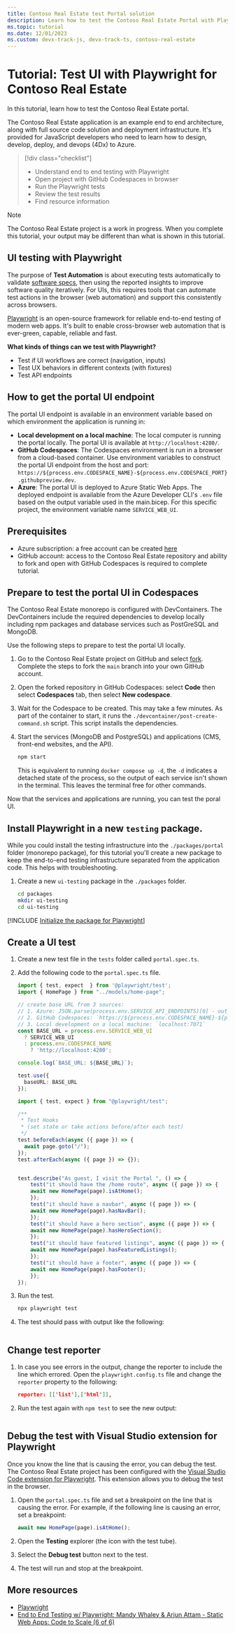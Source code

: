 ```yaml
---
title: Contoso Real Estate test Portal solution
description: Learn how to test the Contoso Real Estate Portal with Playwright.
ms.topic: tutorial
ms.date: 12/01/2023
ms.custom: devx-track-js, devx-track-ts, contoso-real-estate
---
```


# Tutorial: Test UI with Playwright for Contoso Real Estate 

In this tutorial, learn how to test the Contoso Real Estate portal.

The Contoso Real Estate application is an example end to end architecture, along with full source code solution and deployment infrastructure. It's provided for JavaScript developers who need to learn how to design, develop, deploy, and devops (4Dx) to Azure.

> [!div class="checklist"]
> - Understand end to end testing with Playwright
> - Open project with GitHub Codespaces in browser
> - Run the Playwright tests 
> - Review the test results
> - Find resource information

> [!NOTE]
> The Contoso Real Estate project is a work in progress. When you complete this tutorial, your output may be different than what is shown in this tutorial.

## UI testing with Playwright

The purpose of **Test Automation** is about executing tests automatically to validate [software specs](contoso-real-estate-user-scenarios.md), then using the reported insights to improve software quality iteratively. For UIs, this requires tools that can automate test actions in the browser (web automation) and support this consistently across browsers.

[Playwright](https://playwright.dev/) is an open-source framework for reliable end-to-end testing of modern web apps. It's built to enable cross-browser web automation that is ever-green, capable, reliable and fast. 

**What kinds of things can we test with Playwright?**

* Test if UI workflows are correct (navigation, inputs)
* Test UX behaviors in different contexts (with fixtures)
* Test API endpoints

## How to get the portal UI endpoint

The portal UI endpoint is available in an environment variable based on which environment the application is running in:

* **Local development on a local machine**: The local computer is running the portal locally. The portal UI is available at `http://localhost:4280/`.
* **GitHub Codespaces**: The Codespaces environment is run in a browser from a cloud-based container. Use environment variables to construct the portal UI endpoint from the host and port:  `https://${process.env.CODESPACE_NAME}-${process.env.CODESPACE_PORT}.githubpreview.dev`.
* **Azure**: The portal UI is deployed to Azure Static Web Apps. The deployed endpoint is available from the Azure Developer CLI's `.env` file based on the output variable used in the main.bicep. For this specific project, the environment variable name `SERVICE_WEB_UI`. 

## Prerequisites 

* Azure subscription: a free account can be created [here](https://azure.microsoft.com/free/)
* GitHub account: access to the Contoso Real Estate repository and ability to fork and open with GitHub Codespaces is required to complete tutorial. 

## Prepare to test the portal UI in Codespaces

The Contoso Real Estate monorepo is configured with DevContainers. The DevContainers include the required dependencies to develop locally including npm packages and database services such as PostGreSQL and MongoDB.

Use the following steps to prepare to test the portal UI locally. 

1. Go to the Contoso Real Estate project on GitHub and select [fork](https://github.com/Azure-Samples/contoso-real-estate/fork). Complete the steps to fork the `main` branch into your own GitHub account.
1. Open the forked repository in GitHub Codespaces: select **Code** then select **Codespaces** tab, then select **New codespace**.
1. Wait for the Codespace to be created. This may take a few minutes. As part of the container to start, it runs the `./devcontainer/post-create-command.sh` script. This script installs the dependencies.

1. Start the services (MongoDB and PostgreSQL) and applications (CMS, front-end websites, and the API).

    ```bash
    npm start
    ```

    This is equivalent to running `docker compose up -d`, the `-d` indicates a detached state of the process, so the output of each service isn't shown in the terminal. This leaves the terminal free for other commands.

Now that the services and applications are running, you can test the poral UI.

## Install Playwright in a new `testing` package.

While you could install the testing infrastructure into the `./packages/portal` folder (monorepo package), for this tutorial you'll create a new package to keep the end-to-end testing infrastructure separated from the application code. This helps with troubleshooting. 

1. Create a new `ui-testing` package in the `./packages` folder.

    ```bash
    cd packages
    mkdir ui-testing
    cd ui-testing
    ```

[!INCLUDE [Initialize the package for Playwright](../../includes/contoso-real-estate-test/initialize-playwright.md)]

## Create a UI test 

1. Create a new test file in the `tests` folder called `portal.spec.ts`.

1. Add the following code to the `portal.spec.ts` file.

    ```typescript
    import { test, expect  } from '@playwright/test';
    import { HomePage } from "../models/home-page";

    // create base URL from 3 sources:
    // 1. Azure: JSON.parse(process.env.SERVICE_API_ENDPOINTS)[0] - output array as string from `./infra/main.bicep`
    // 2. GitHub Codespaces: `https://${process.env.CODESPACE_NAME}-${process.env.CODESPACE_PORT}.githubpreview.dev`
    // 3. Local development on a local machine: `localhost:7071`
    const BASE_URL = process.env.SERVICE_WEB_UI
      ? SERVICE_WEB_UI
      : process.env.CODESPACE_NAME
        ? 'http://localhost:4280';
    
    console.log(`BASE_URL: ${BASE_URL}`);
    
    test.use({
      baseURL: BASE_URL
    });
    
    import { test, expect } from "@playwright/test";
    
    /**
     * Test Hooks
     * (set state or take actions before/after each test)
     */
    test.beforeEach(async ({ page }) => {
      await page.goto("/");
    });
    test.afterEach(async ({ page }) => {});


    test.describe("As guest, I visit the Portal ", () => {
        test("it should have the /home route", async ({ page }) => {
        await new HomePage(page).isAtHome();
        });
        test("it should have a navbar", async ({ page }) => {
        await new HomePage(page).hasNavBar();
        });
        test("it should have a hero section", async ({ page }) => {
        await new HomePage(page).hasHeroSection();
        });
        test("it should have featured listings", async ({ page }) => {
        await new HomePage(page).hasFeaturedListings();
        });
        test("it should have a footer", async ({ page }) => {
        await new HomePage(page).hasFooter();
        });
    });
    ````

1. Run the test. 

    ```bash
    npx playwright test
    ```

1. The test should pass with output like the following:

    ```console

    ```

## Change test reporter

1. In case you see errors in the output, change the reporter to include the line which errored. Open the `playwright.config.ts` file and change the `reporter` property to the following:

    ```JSON
    reporter: [['list'],['html']],
    ```

1. Run the test again with `npm test` to see the new output:

    ```console
    ```

## Debug the test with Visual Studio extension for Playwright

Once you know the line that is causing the error, you can debug the test. The Contoso Real Estate project has been configured with the [Visual Studio Code extension for Playwright](https://marketplace.visualstudio.com/items?itemName=ms-playwright.playwright). This extension allows you to debug the test in the browser.

1. Open the `portal.spec.ts` file and set a breakpoint on the line that is causing the error. For example, if the following line is causing an error, set a breakpoint:

    ```typescript
    await new HomePage(page).isAtHome();
    ```

1. Open the **Testing** explorer (the icon with the test tube). 
1. Select the **Debug test** button next to the test. 

1. The test will run and stop at the breakpoint.


## More resources

* [Playwright](https://playwright.dev/)
* [End to End Testing w/ Playwright: Mandy Whaley & Arjun Attam - Static Web Apps: Code to Scale (6 of 6)](https://youtu.be/VMl8aV-ddMA)